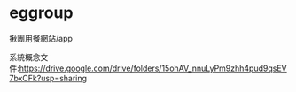 # eggroup
揪團用餐網站/app

系統概念文件:https://drive.google.com/drive/folders/15ohAV_nnuLyPm9zhh4pud9qsEV7bxCFk?usp=sharing

